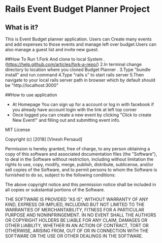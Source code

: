 # Rails Event Budget Planner Project


## What is it?
This is Event Budget planner application. Users can Create many events and add expenses to those events and manage left over budget.Users can also manage a guest list and invite new guest.

##How To Run
  1.Fork  And clone to local System .(https://help.github.com/articles/fork-a-repo/)
  2.In terminal change directory to location where you cloned Budget Planner .
  3.Type "bundle install" and run command
  4.Type "rails s" to start rails server
  5.Then navigate to  your local rails server path in browser which by default should be "http://localhost:3000"

##How to use application
  -  At Homepage You can sign up for a account or log in with facebook
     if you already have account login with the link at left top corner
  - Once logged you can create  a new event by clicking "Click to create New Event!" and filling out and submitting event info.


MIT License

Copyright (c) [2018] [Vinesh Persaud]

Permission is hereby granted, free of charge, to any person obtaining a copy
of this software and associated documentation files (the "Software"), to deal
in the Software without restriction, including without limitation the rights
to use, copy, modify, merge, publish, distribute, sublicense, and/or sell
copies of the Software, and to permit persons to whom the Software is
furnished to do so, subject to the following conditions:

The above copyright notice and this permission notice shall be included in all
copies or substantial portions of the Software.

THE SOFTWARE IS PROVIDED "AS IS", WITHOUT WARRANTY OF ANY KIND, EXPRESS OR
IMPLIED, INCLUDING BUT NOT LIMITED TO THE WARRANTIES OF MERCHANTABILITY,
FITNESS FOR A PARTICULAR PURPOSE AND NONINFRINGEMENT. IN NO EVENT SHALL THE
AUTHORS OR COPYRIGHT HOLDERS BE LIABLE FOR ANY CLAIM, DAMAGES OR OTHER
LIABILITY, WHETHER IN AN ACTION OF CONTRACT, TORT OR OTHERWISE, ARISING FROM,
OUT OF OR IN CONNECTION WITH THE SOFTWARE OR THE USE OR OTHER DEALINGS IN THE
SOFTWARE.
